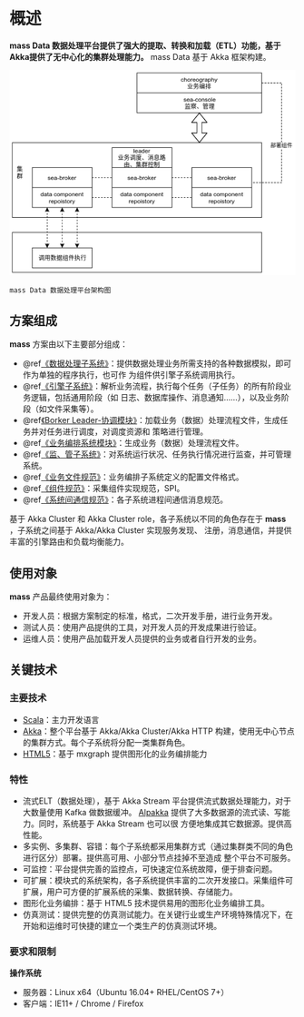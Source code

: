 # 概述

**mass Data 数据处理平台提供了强大的提取、转换和加载（ETL）功能，基于Akka提供了无中心化的集群处理能力。** mass Data
基于 Akka 框架构建。

![mass Data 数据处理平台架构图](../static/SeaPlatformArchitecture.png)

`mass Data 数据处理平台架构图`

## 方案组成

**mass** 方案由以下主要部分组成：

- @ref[《数据处理子系统》](../broker/data/data.md)：提供数据处理业务所需支持的各种数据模拟，即可作为单独的程序执行，也可作
  为组件供引擎子系统调用执行。
- @ref[《引擎子系统》](../broker/engine/engine.md)：解析业务流程，执行每个任务（子任务）的所有阶段业务逻辑，包括通用阶段（如
  日志、数据库操作、消息通知……），以及业务阶段（如文件采集等）。
- @ref[《Borker Leader-协调模块》](../broker/leader/leader.md)：加载业务（数据）处理流程文件，生成任务并对任务进行调度，对调度资源和
  策略进行管理。
- @ref[《业务编排系统模块》](../console/orchestration/orchestration.md)：生成业务（数据）处理流程文件。
- @ref[《监、管子系统》](../console/console/console.md)：对系统运行状况、任务执行情况进行监查，并可管理系统。
- @ref[《业务文件规范》](../spec/business_spec/business_spec.md)：业务编排子系统定义的配置文件格式。
- @ref[《组件规范》](../spec/component_spec/component_spec.md)：采集组件实现规范，SPI。
- @ref[《系统间通信规范》](../spec/ic_spec/ic_spec.md)：各子系统进程间通信消息规范。

基于 Akka Cluster 和 Akka Cluster role，各子系统以不同的角色存在于 **mass** ，子系统之间基于 Akka/Akka Cluster 实现服务发现、
注册，消息通信，并提供丰富的引擎路由和负载均衡能力。

## 使用对象

**mass** 产品最终使用对象为：

- 开发人员：根据方案制定的标准，格式，二次开发手册，进行业务开发。
- 测试人员：使用产品提供的工具，对开发人员的开发成果进行验证。
- 运维人员：使用产品加载开发人员提供的业务或者自行开发的业务。

## 关键技术

### 主要技术

- [Scala](http://scala-lang.org/)：主力开发语言
- [Akka](https://akka.io/)：整个平台基于 Akka/Akka Cluster/Akka HTTP 构建，使用无中心节点的集群方式。每个子系统将分配一类集群角色。
- [HTML5](https://developer.mozilla.org/zh-CN/docs/Web/Guide/HTML/HTML5)：基于 mxgraph 提供图形化的业务编排能力

### 特性

- 流式ELT（数据处理），基于 Akka Stream 平台提供流式数据处理能力，对于大数量使用 Kafka 做数据缓冲。
  [Alpakka](https://github.com/akka/alpakka) 提供了大多数据源的流式读、写能力。同时，系统基于 Akka Stream 也可以很
  方便地集成其它数据源。提供高性能。
- 多实例、多集群、容错：每个子系统都采用集群方式（通过集群类不同的角色进行区分）部署。提供高可用、小部分节点挂掉不至造成
  整个平台不可服务。
- 可监控：平台提供完善的监控点，可快速定位系统故障，便于排查问题。
- 可扩展：模块式的系统架构，各子系统提供丰富的二次开发接口。采集组件可扩展，用户可方便的扩展系统的采集、数据转换、存储能力。
- 图形化业务编排：基于 HTML5 技术提供易用的图形化业务编排工具。
- 仿真测试：提供完整的仿真测试能力。在关键行业或生产环境特殊情况下，在开始和运维时可快捷的建立一个类生产的仿真测试环境。

### 要求和限制

**操作系统**

- 服务器：Linux x64（Ubuntu 16.04+ RHEL/CentOS 7+）
- 客户端：IE11+ / Chrome / Firefox
